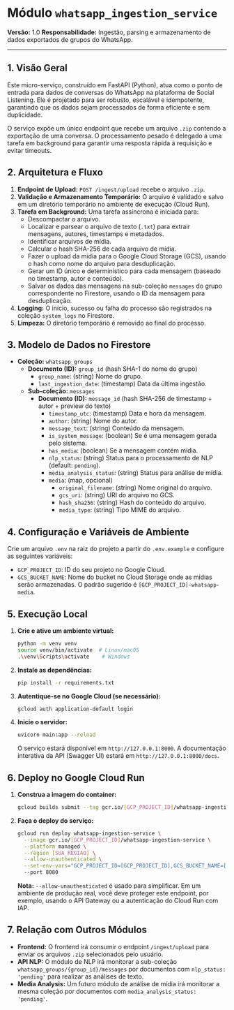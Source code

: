 # Módulo `whatsapp_ingestion_service`

**Versão:** 1.0
**Responsabilidade:** Ingestão, parsing e armazenamento de dados exportados de grupos do WhatsApp.

---

## 1. Visão Geral

Este micro-serviço, construído em FastAPI (Python), atua como o ponto de entrada para dados de conversas do WhatsApp na plataforma de Social Listening. Ele é projetado para ser robusto, escalável e idempotente, garantindo que os dados sejam processados de forma eficiente e sem duplicidade.

O serviço expõe um único endpoint que recebe um arquivo `.zip` contendo a exportação de uma conversa. O processamento pesado é delegado a uma tarefa em background para garantir uma resposta rápida à requisição e evitar timeouts.

## 2. Arquitetura e Fluxo

1.  **Endpoint de Upload:** `POST /ingest/upload` recebe o arquivo `.zip`.
2.  **Validação e Armazenamento Temporário:** O arquivo é validado e salvo em um diretório temporário no ambiente de execução (Cloud Run).
3.  **Tarefa em Background:** Uma tarefa assíncrona é iniciada para:
    *   Descompactar o arquivo.
    *   Localizar e parsear o arquivo de texto (`.txt`) para extrair mensagens, autores, timestamps e metadados.
    *   Identificar arquivos de mídia.
    *   Calcular o hash SHA-256 de cada arquivo de mídia.
    *   Fazer o upload da mídia para o Google Cloud Storage (GCS), usando o hash como nome do arquivo para desduplicação.
    *   Gerar um ID único e determinístico para cada mensagem (baseado no timestamp, autor e conteúdo).
    *   Salvar os dados das mensagens na sub-coleção `messages` do grupo correspondente no Firestore, usando o ID da mensagem para desduplicação.
4.  **Logging:** O início, sucesso ou falha do processo são registrados na coleção `system_logs` no Firestore.
5.  **Limpeza:** O diretório temporário é removido ao final do processo.

## 3. Modelo de Dados no Firestore

-   **Coleção:** `whatsapp_groups`
    -   **Documento (ID):** `group_id` (hash SHA-1 do nome do grupo)
        -   `group_name`: (string) Nome do grupo.
        -   `last_ingestion_date`: (timestamp) Data da última ingestão.
    -   **Sub-coleção:** `messages`
        -   **Documento (ID):** `message_id` (hash SHA-256 de timestamp + autor + preview do texto)
            -   `timestamp_utc`: (timestamp) Data e hora da mensagem.
            -   `author`: (string) Nome do autor.
            -   `message_text`: (string) Conteúdo da mensagem.
            -   `is_system_message`: (boolean) Se é uma mensagem gerada pelo sistema.
            -   `has_media`: (boolean) Se a mensagem contém mídia.
            -   `nlp_status`: (string) Status para o processamento de NLP (default: `pending`).
            -   `media_analysis_status`: (string) Status para análise de mídia.
            -   `media`: (map, opcional)
                -   `original_filename`: (string) Nome original do arquivo.
                -   `gcs_uri`: (string) URI do arquivo no GCS.
                -   `hash_sha256`: (string) Hash do conteúdo do arquivo.
                -   `media_type`: (string) Tipo MIME do arquivo.

## 4. Configuração e Variáveis de Ambiente

Crie um arquivo `.env` na raiz do projeto a partir do `.env.example` e configure as seguintes variáveis:

-   `GCP_PROJECT_ID`: ID do seu projeto no Google Cloud.
-   `GCS_BUCKET_NAME`: Nome do bucket no Cloud Storage onde as mídias serão armazenadas. O padrão sugerido é `[GCP_PROJECT_ID]-whatsapp-media`.

## 5. Execução Local

1.  **Crie e ative um ambiente virtual:**
    ```bash
    python -m venv venv
    source venv/bin/activate  # Linux/macOS
    .\venv\Scripts\activate    # Windows
    ```

2.  **Instale as dependências:**
    ```bash
    pip install -r requirements.txt
    ```

3.  **Autentique-se no Google Cloud (se necessário):**
    ```bash
    gcloud auth application-default login
    ```

4.  **Inicie o servidor:**
    ```bash
    uvicorn main:app --reload
    ```
    O serviço estará disponível em `http://127.0.0.1:8000`. A documentação interativa da API (Swagger UI) estará em `http://127.0.0.1:8000/docs`.

## 6. Deploy no Google Cloud Run

1.  **Construa a imagem do container:**
    ```bash
    gcloud builds submit --tag gcr.io/[GCP_PROJECT_ID]/whatsapp-ingestion-service .
    ```

2.  **Faça o deploy do serviço:**
    ```bash
    gcloud run deploy whatsapp-ingestion-service \
      --image gcr.io/[GCP_PROJECT_ID]/whatsapp-ingestion-service \
      --platform managed \
      --region [SUA_REGIAO] \
      --allow-unauthenticated \
      --set-env-vars="GCP_PROJECT_ID=[GCP_PROJECT_ID],GCS_BUCKET_NAME=[GCS_BUCKET_NAME]"
      --port 8080
    ```
    **Nota:** `--allow-unauthenticated` é usado para simplificar. Em um ambiente de produção real, você deve proteger este endpoint, por exemplo, usando o API Gateway ou a autenticação do Cloud Run com IAP.

## 7. Relação com Outros Módulos

-   **Frontend:** O frontend irá consumir o endpoint `/ingest/upload` para enviar os arquivos `.zip` selecionados pelo usuário.
-   **API NLP:** O módulo de NLP irá monitorar a sub-coleção `whatsapp_groups/{group_id}/messages` por documentos com `nlp_status: 'pending'` para realizar as análises de texto.
-   **Media Analysis:** Um futuro módulo de análise de mídia irá monitorar a mesma coleção por documentos com `media_analysis_status: 'pending'`.
